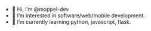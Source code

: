 - 👋 Hi, I’m @moppel-dev
- 👀 I’m interested in software/web/mobile development.
- 🌱 I’m currently learning python, javascript, flask.

<!---
moppel-dev/moppel-dev is a ✨ special ✨ repository because its `README.md` (this file) appears on your GitHub profile.
You can click the Preview link to take a look at your changes.
--->
